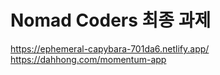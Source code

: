 # Nomad Coders 최종 과제

https://ephemeral-capybara-701da6.netlify.app/  
https://dahhong.com/momentum-app
